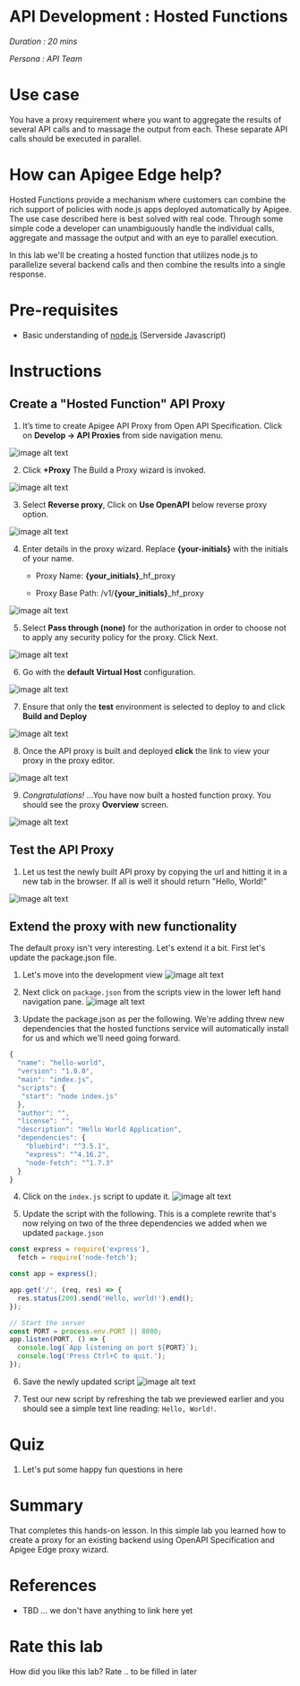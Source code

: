 # API Development : Hosted Functions

*Duration : 20 mins*

*Persona : API Team*

# Use case

You have a proxy requirement where you want to aggregate the results of several API calls and to massage the output from each. These separate API calls should be executed in parallel.

# How can Apigee Edge help?

Hosted Functions provide a mechanism where customers can combine the rich support of policies with node.js apps deployed automatically by Apigee. The use case described here is best solved with real code. Through some simple code a developer can unambiguously handle the individual calls, aggregate and massage the output and with an eye to parallel execution.

In this lab we'll be creating a hosted function that utilizes node.js to parallelize several backend calls and then combine the results into a single response.

# Pre-requisites

* Basic understanding of [node.js](https://nodejs.org/en/) (Serverside Javascript)

# Instructions

## Create a "Hosted Function" API Proxy

1. It’s time to create Apigee API Proxy from Open API Specification. Click on **Develop → API Proxies** from side navigation menu.

![image alt text](./media/image_5.jpg)

2. Click **+Proxy** The Build a Proxy wizard is invoked. 

![image alt text](./media/image_6.jpg)

3. Select **Reverse proxy**, Click on **Use OpenAPI** below reverse proxy option.

![image alt text](./media/ChooseHostedFunction.png)

4. Enter details in the proxy wizard. Replace **{your-initials}** with the initials of your name. 

    * Proxy Name: **{your_initials}**_hf_proxy

    * Proxy Base Path: /v1/**{your_initials}**_hf_proxy

![image alt text](./media/ProxyDetails.png)

5. Select **Pass through (none)** for the authorization in order to choose not to apply any security policy for the proxy. Click Next. 

![image alt text](./media/image_12.jpg)

6. Go with the **default Virtual Host** configuration.

![image alt text](./media/image_13.jpg)

7. Ensure that only the **test** environment is selected to deploy to and click **Build and Deploy** 

![image alt text](./media/image_14.jpg)

8. Once the API proxy is built and deployed **click** the link to view your proxy in the proxy editor. 

![image alt text](./media/image_15.png)

9. *Congratulations!* ...You have now built a hosted function proxy. You should see the proxy **Overview** screen.

![image alt text](./media/image_16.png)

## Test the API Proxy
1. Let us test the newly built API proxy by copying the url and hitting it in a new tab in the browser. If all is well it should return "Hello, World!"

![image alt text](./media/helloWorldOutput.png)

## Extend the proxy with new functionality

The default proxy isn't very interesting. Let's extend it a bit. First let's update the package.json file.

1. Let's move into the development view
![image alt text](./media/clickOnDevelop.png)


2. Next click on `package.json` from the scripts view in the lower left hand navigation pane.
![image alt text](./media/clickOnPackageDotJson.png)

3. Update the package.json as per the following. We're adding threw new dependencies that the hosted functions service will automatically install for us and which we'll need going forward.

```javascript
{
  "name": "hello-world",
  "version": "1.0.0",
  "main": "index.js",
  "scripts": {
   "start": "node index.js"
  },
  "author": "",
  "license": "",
  "description": "Hello World Application",
  "dependencies": {
    "bluebird": "^3.5.1",
    "express": "^4.16.2",
    "node-fetch": "^1.7.3"
  }
}
```

4. Click on the `index.js` script to update it.
![image alt text](./media/clickOnIndexDotJs.png)

5. Update the script with the following. This is a complete rewrite that's now relying on two of the three dependencies we added when we updated `package.json`

```javascript
const express = require('express'),
  fetch = require('node-fetch');

const app = express();

app.get('/', (req, res) => {
  res.status(200).send('Hello, world!').end();
});

// Start the server
const PORT = process.env.PORT || 8080;
app.listen(PORT, () => {
  console.log(`App listening on port ${PORT}`);
  console.log('Press Ctrl+C to quit.');
});
```

6. Save the newly updated script
![image alt text](./media/saveIndexDotJs.png)

7. Test our new script by refreshing the tab we previewed earlier and you should see a simple text line reading: `Hello, World!`.

# Quiz

1. Let's put some happy fun questions in here

# Summary

That completes this hands-on lesson. In this simple lab you learned how to create a proxy for an existing backend using OpenAPI Specification and Apigee Edge proxy wizard.

# References

* TBD ... we don't have anything to link here yet


# Rate this lab

How did you like this lab? Rate .. to be filled in later


